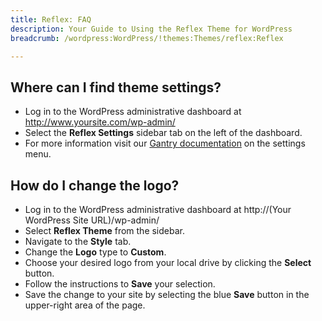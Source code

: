 ```yaml
---
title: Reflex: FAQ
description: Your Guide to Using the Reflex Theme for WordPress
breadcrumb: /wordpress:WordPress/!themes:Themes/reflex:Reflex

---
```


Where can I find theme settings?
-----
* Log in to the WordPress administrative dashboard at http://www.yoursite.com/wp-admin/
* Select the **Reflex Settings** sidebar tab on the left of the dashboard.
* For more information visit our [Gantry documentation](http://docs.gantry.org/gantry4/configure) on the settings menu.

How do I change the logo?
-----

* Log in to the WordPress administrative dashboard at http://(Your WordPress Site URL)/wp-admin/
* Select **Reflex Theme** from the sidebar.
* Navigate to the **Style** tab.
* Change the **Logo** type to **Custom**.
* Choose your desired logo from your local drive by clicking the **Select** button.
* Follow the instructions to **Save** your selection.
* Save the change to your site by selecting the blue **Save** button in the upper-right area of the page.

[gantry]: http://docs.gantry.org/gantry4/configure